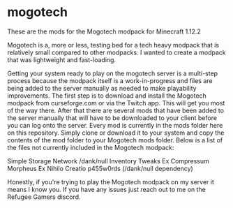 # mogotech
These are the mods for the Mogotech modpack for Minecraft 1.12.2

Mogotech is a, more or less, testing bed for a tech heavy modpack that is relatively small compared to other modpacks. I wanted to create a modpack that was lightweight and fast-loading.

Getting your system ready to play on the mogotech server is a multi-step process because the modpack itself is a work-in-progress and files are being added to the server manually as needed to make playability improvements. The first step is to download and install the Mogotech modpack from curseforge.com or via the Twitch app. This will get you most of the way there. After that there are several mods that have been added to the server manually that will have to be downloaded to your client before you can log onto the server. Every mod is currently in the mods folder here on this repository. Simply clone or download it to your system and copy the contents of the mod folder to your Mogotech mods folder. Below is a list of the files not currently included in the Mogotech modpack:

Simple Storage Network
/dank/null
Inventory Tweaks
Ex Compressum
Morpheus
Ex Nihilo Creatio
p455w0rds (/dank/null dependency)

Honestly, if you're trying to play the Mogotech modpack on my server it means I know you. If you have any issues just reach out to me on the Refugee Gamers discord.
